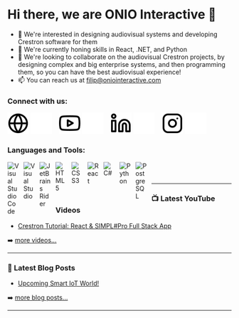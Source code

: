 # Hi there, we are ONIO Interactive 👋 

- 👀 We're interested in designing audiovisual systems and developing Crestron software for them
- 🌱 We're currently honing skills in React, .NET, and Python
- 👯 We're looking to collaborate on the audiovisual Crestron projects, by designing complex and big enterprise systems, and then programming them, so you can have the best audiovisual experience!
- 📫 You can reach us at filip@oniointeractive.com

### Connect with us:

[![website](./img/globe-light.svg)](https://oniointeractive.com#gh-light-mode-only)
[![website](./img/globe-dark.svg)](https://oniointeractive.com#gh-dark-mode-only)
&nbsp;&nbsp;
[![website](./img/youtube-light.svg)](https://www.youtube.com/channel/UCywHymO7uV25vW5DzONDdwg#gh-light-mode-only)
[![website](./img/youtube-dark.svg)](https://www.youtube.com/channel/UCywHymO7uV25vW5DzONDdwg#gh-dark-mode-only)
&nbsp;&nbsp;
[![website](./img/linkedin-light.svg)](https://www.linkedin.com/company/onio-interactive#gh-light-mode-only)
[![website](./img/linkedin-dark.svg)](https://www.linkedin.com/company/onio-interactive#gh-dark-mode-only)
&nbsp;&nbsp;
[![website](./img/instagram-light.svg)](https://www.instagram.com/onio_interactive/#gh-light-mode-only)
[![website](./img/instagram-dark.svg)](https://www.instagram.com/onio_interactive/#gh-dark-mode-only)

### Languages and Tools:

[<img align="left" alt="Visual Studio Code" width="26px" src="https://cdn.jsdelivr.net/gh/devicons/devicon/icons/vscode/vscode-original.svg" style="padding-right:10px;" />][youtube]
[<img align="left" alt="Visual Studio" width="26px" src="https://cdn.jsdelivr.net/gh/devicons/devicon/icons/visualstudio/visualstudio-plain.svg" style="padding-right:10px;" />][youtube]
[<img align="left" alt="JetBrains Rider" width="26px" src="https://cdn.jsdelivr.net/gh/devicons/devicon/icons/jetbrains/jetbrains-original.svg" style="padding-right:10px;" />][youtube]
[<img align="left" alt="HTML5" width="26px" src="https://cdn.jsdelivr.net/gh/devicons/devicon/icons/html5/html5-original.svg" style="padding-right:10px;" />][youtube]
[<img align="left" alt="CSS3" width="26px" src="https://cdn.jsdelivr.net/gh/devicons/devicon/icons/css3/css3-original.svg" style="padding-right:10px;" />][youtube]
[<img align="left" alt="React" width="26px" src="https://cdn.jsdelivr.net/gh/devicons/devicon/icons/react/react-original.svg" style="padding-right:10px;" />][youtube]
[<img align="left" alt="C#" width="26px" src="https://cdn.jsdelivr.net/gh/devicons/devicon/icons/csharp/csharp-original.svg" style="padding-right:10px;" />][youtube]
[<img align="left" alt="Python" width="26px" src="https://cdn.jsdelivr.net/gh/devicons/devicon/icons/python/python-original.svg" style="padding-right:10px;" />][youtube]
[<img align="left" alt="PostgreSQL" width="26px" src="https://cdn.jsdelivr.net/gh/devicons/devicon/icons/postgresql/postgresql-original.svg" style="padding-right:10px;" />][youtube]


<br />
<br />

---

### 📺 Latest YouTube Videos

<!-- YOUTUBE:START -->
- [Crestron Tutorial: React & SIMPL#Pro Full Stack App](https://www.youtube.com/channel/UCywHymO7uV25vW5DzONDdwg)
<!-- YOUTUBE:END -->

➡️ [more videos...](https://www.youtube.com/channel/UCywHymO7uV25vW5DzONDdwg)

---

### 📕 Latest Blog Posts

<!-- BLOG-POST-LIST:START -->
- [Upcoming Smart IoT World!](https://oniointeractive.medium.com/)
<!-- BLOG-POST-LIST:END -->

➡️ [more blog posts...](https://oniointeractive.medium.com/)

---

[website]: https://oniointeractive.com/
[course]: https://www.youtube.com/channel/UCywHymO7uV25vW5DzONDdwg
[youtube]: https://www.youtube.com/channel/UCywHymO7uV25vW5DzONDdwg
[instagram]: https://www.instagram.com/onio_interactive/
[linkedin]: https://www.linkedin.com/company/onio-interactive/
[facebook]: https://www.facebook.com/oniointeractive
[medium]: https://oniointeractive.medium.com/
